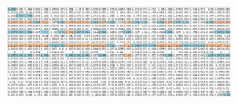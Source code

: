 ![image](https://github.com/BetsyHJ/Code20170329/blob/develop/data/ml-20m/attr/Un-personalizedAttMC.JPG)
